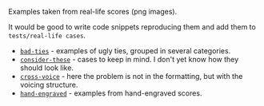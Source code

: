 Examples taken from real-life scores (png images).

It would be good to write code snippets reproducing them and add them to `tests/real-life cases`.

- [`bad-ties`](bad-ties) - examples of ugly ties, grouped in several categories.
- [`consider-these`](consider-these) - cases to keep in mind.  I don't yet know how they should look like.
- [`cross-voice`](cross-voice) - here the problem is not in the formatting, but with the voicing structure.
- [`hand-engraved`](hand-engraved) - examples from hand-engraved scores.
